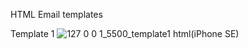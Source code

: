 HTML Email templates

Template 1
![127 0 0 1_5500_template1 html(iPhone SE)](https://user-images.githubusercontent.com/7931222/211386657-4578fcc7-d843-4350-9a33-bf3b443ff4aa.png)
